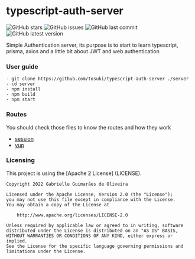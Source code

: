 # typescript-auth-server

![GitHub stars](https://img.shields.io/github/stars/tosuki/typescript-auth-server?color=purple&style=for-the-badge)
![GitHub issues](https://img.shields.io/github/issues/tosuki/typescript-auth-server?color=purple&style=for-the-badge)
![GitHub last commit](https://img.shields.io/github/last-commit/tosuki/typescript-auth-server?color=purple&style=for-the-badge)
![GitHub latest version](https://img.shields.io/github/v/release/tosuki/typescript-auth-server?color=purple&style=for-the-badge)

Simple Authentication server, its purpose is to start to learn typescript, prisma, axios and a little bit about JWT and web authentication

### User guide

```
- git clone https://github.com/tosuki/typescript-auth-server ./server
- cd server
- npm install
- npm build
- npm start
```

### Routes
You should check those files to know the routes and how they work
- [session](https://github.com/tosuki/typescript-auth-server/blob/master/src/modules/session/router/index.ts)
- [yup](https://github.com/tosuki/typescript-auth-server/blob/master/src/modules/session/router/yup.ts)

### Licensing

This project is using the [Apache 2 License] (LICENSE).

```
Copyright 2022 Gabrielle Guimarães de Oliveira

Licensed under the Apache License, Version 2.0 (the "License");
you may not use this file except in compliance with the License.
You may obtain a copy of the License at

    http://www.apache.org/licenses/LICENSE-2.0

Unless required by applicable law or agreed to in writing, software
distributed under the License is distributed on an "AS IS" BASIS,
WITHOUT WARRANTIES OR CONDITIONS OF ANY KIND, either express or implied.
See the License for the specific language governing permissions and
limitations under the License.
```
